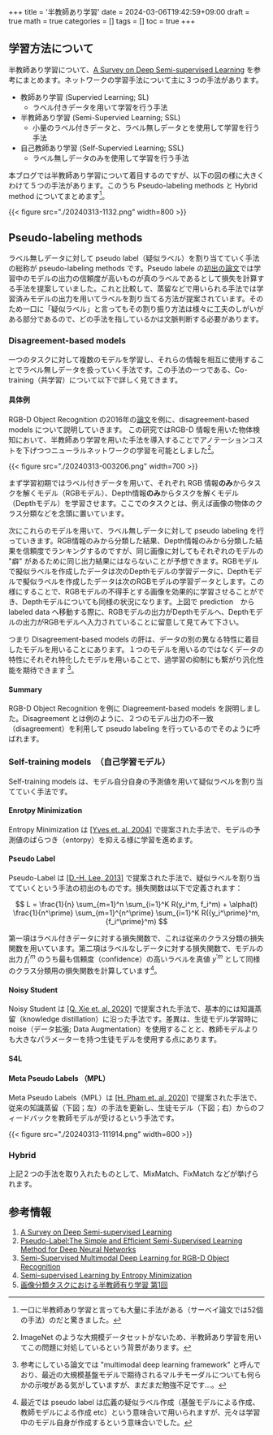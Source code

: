 +++
title = '半教師あり学習'
date = 2024-03-06T19:42:59+09:00
draft = true
math = true
categories = []
tags = []
toc = true
+++


## 学習方法について


半教師あり学習について、[A Survey on Deep Semi-supervised Learning](https://arxiv.org/abs/2103.00550) を参考にまとめます。ネットワークの学習手法について主に３つの手法があります。

- 教師あり学習 (Supervied Learning; SL)
  - ラベル付きデータを用いて学習を行う手法
- 半教師あり学習 (Semi-Supervied Learning; SSL)
  - 小量のラベル付きデータと、ラベル無しデータとを使用して学習を行う手法
- 自己教師あり学習 (Self-Supervied Learning; SSL)
  - ラベル無しデータのみを使用して学習を行う手法

本ブログでは半教師あり学習について着目するのですが、以下の図の様に大きくわけて５つの手法があります。このうち Pseudo-labeling methods と Hybrid method についてまとめます[^4]。

{{< figure src="./20240313-1132.png" width=800 >}}





## Pseudo-labeling methods

ラベル無しデータに対して pseudo label（疑似ラベル）を割り当てていく手法の総称が pseudo-labeling methods です。Pseudo labele の[初出の論文](https://citeseerx.ist.psu.edu/document?repid=rep1&type=pdf&doi=798d9840d2439a0e5d47bcf5d164aa46d5e7dc26)では学習中のモデルの出力の信頼度が高いものが真のラベルであるとして損失を計算する手法を提案していました。これと比較して、蒸留などで用いられる手法では学習済みモデルの出力を用いてラベルを割り当てる方法が提案されています。そのため一口に「疑似ラベル」と言ってもその割り振り方法は様々に工夫のしがいがある部分であるので、どの手法を指しているかは文脈判断する必要があります。


### Disagreement-based models

一つのタスクに対して複数のモデルを学習し、それらの情報を相互に使用することでラベル無しデータを扱っていく手法です。この手法の一つである、Co-training（共学習）について以下で詳しく見てきます。


#### 具体例

RGB-D Object Recognition の2016年の[論文](https://www.ijcai.org/Proceedings/16/Papers/473.pdf)を例に、disagreement-based models について説明していきます。
この研究ではRGB-D 情報を用いた物体検知において、半教師あり学習を用いた手法を導入することでアノテーションコストを下げつつニューラルネットワークの学習を可能としました[^1]。


{{< figure src="./20240313-003206.png" width=700 >}}

まず学習初期ではラベル付きデータを用いて、それぞれ RGB 情報**のみ**からタスクを解くモデル（RGBモデル）、Depth情報**のみ**からタスクを解くモデル（Depthモデル）を学習させます。ここでのタスクとは、例えば画像の物体のクラス分類などを念頭に置いています。

次にこれらのモデルを用いて、ラベル無しデータに対して pseudo labeling を行っていきます。RGB情報のみから分類した結果、Depth情報のみから分類した結果を信頼度でランキングするのですが、同じ画像に対してもそれぞれのモデルの "癖" があるために同じ出力結果にはならないことが予想できます。RGBモデルで擬似ラベルを作成したデータは次のDepthモデルの学習データに、Depthモデルで擬似ラベルを作成したデータは次のRGBモデルの学習データとします。この様にすることで、RGBモデルの不得手とする画像を効果的に学習させることができ、Depthモデルについても同様の状況になります。上図で prediction　から labeled data へ移動する際に、RGBモデルの出力がDepthモデルへ、Depthモデルの出力がRGBモデルへ入力されていることに留意して見てみて下さい。

つまり Disagreement-based models の肝は、データの別の異なる特性に着目したモデルを用いることにあります。１つのモデルを用いるのではなくデータの特性にそれぞれ特化したモデルを用いることで、過学習の抑制にも繋がり汎化性能を期待できます [^2]。


#### Summary


RGB-D Object Recognition を例に Diagreement-based models を説明しました。Disagreement とは例のように、２つのモデル出力の不一致（disagreement）を利用して pseudo labeling を行っているのでそのように呼ばれます。




### Self-training models　（自己学習モデル）


Self-training models は、モデル自分自身の予測値を用いて疑似ラベルを割り当てていく手法です。



#### Enrotpy Minimization

Entropy Minimization は [[Yves et. al, 2004]](https://proceedings.neurips.cc/paper_files/paper/2004/file/96f2b50b5d3613adf9c27049b2a888c7-Paper.pdf) で提案された手法で、モデルの予測値のばらつき（entorpy）を抑える様に学習を進めます。


#### Pseudo Label

Pseudo-Label は [[D.-H. Lee, 2013]](https://citeseerx.ist.psu.edu/document?repid=rep1&type=pdf&doi=798d9840d2439a0e5d47bcf5d164aa46d5e7dc26) で提案された手法で、疑似ラベルを割り当てていくという手法の初出のものです。損失関数は以下で定義されます：

$$
L = \frac{1}{n} \sum_{m=1}^n \sum_{i=1}^K R(y_i^m, f_i^m) + \alpha(t) \frac{1}{n^\prime} \sum_{m=1}^{n^\prime} \sum_{i=1}^K R({y_i^\prime}^m, {f_i^\prime}^m)
$$

第一項はラベル付きデータに対する損失関数で、これは従来のクラス分類の損失関数を用いています。第二項はラベルなしデータに対する損失関数で、モデルの出力 ${f_i^\prime}^m$ のうち最も信頼度（confidence）の高いラベルを真値 ${y^\prime}^m$ として同様のクラス分類用の損失関数を計算しています[^3]。






#### Noisy Student


Noisy Student は [[Q. Xie et. al, 2020]](https://arxiv.org/pdf/1911.04252.pdf) で提案された手法で、基本的には知識蒸留（knowledge distillation）に沿った手法です。差異は、生徒モデル学習時に noise（データ拡張; Data Augmentation）を使用することと、教師モデルよりも大きなパラメーターを持つ生徒モデルを使用する点にあります。









#### S4L










#### Meta Pseudo Labels （MPL）


Meta Pseudo Labels（MPL）は [[H. Pham et. al, 2020]](https://arxiv.org/abs/2003.10580) で提案された手法で、従来の知識蒸留（下図；左）の手法を更新し、生徒モデル（下図；右）からのフィードバックを教師モデルが受けるという手法です。

{{< figure src="./20240313-111914.png" width=600 >}}





### Hybrid

上記２つの手法を取り入れたものとして、MixMatch、FixMatch などが挙げられます。



## 参考情報

1. [A Survey on Deep Semi-supervised Learning](https://arxiv.org/abs/2103.00550)
1. [Pseudo-Label:The Simple and Efficient Semi-Supervised Learning Method for Deep Neural Networks](https://citeseerx.ist.psu.edu/document?repid=rep1&type=pdf&doi=798d9840d2439a0e5d47bcf5d164aa46d5e7dc26)
2. [Semi-Supervised Multimodal Deep Learning for RGB-D Object Recognition](https://www.ijcai.org/Proceedings/16/Papers/473.pdf)
3. [Semi-supervised Learning by Entropy Minimization](https://proceedings.neurips.cc/paper_files/paper/2004/file/96f2b50b5d3613adf9c27049b2a888c7-Paper.pdf)
4. [画像分類タスクにおける半教師有り学習 第1回](https://techblog.morphoinc.com/entry/2020/12/25/113050)


[^1]: ImageNet のような大規模データセットがないため、半教師あり学習を用いてこの問題に対処しているという背景があります。
[^2]: 参考にしている論文では "multimodal deep learning framework" と呼んでおり、最近の大規模基盤モデルで期待されるマルチモーダルについても何らかの示唆がある気がしていますが、まだまだ勉強不足です...。
[^3]: 最近では pseudo label は広義の疑似ラベル作成（基盤モデルによる作成、教師モデルによる作成 etc）という意味合いで用いられますが、元々は学習中のモデル自身が作成するという意味合いでした。
[^4]: 一口に半教師あり学習と言っても大量に手法がある（サーベイ論文では52個の手法）のだと驚きました。